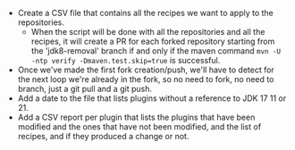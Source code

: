  
* Create a CSV file that contains all the recipes we want to apply to the repositories.
    * When the script will be done with all the repositories and all the recipes, it will create a PR for each forked repository starting from the 'jdk8-removal' branch if and only if the maven command  `mvn -U -ntp verify -Dmaven.test.skip=true` is successful.
* Once we've made the first fork creation/push, we'll have to detect for the next loop we're already in the fork, so no need to fork, no need to branch, just a git pull and a git push. 
* Add a date to the file that lists plugins without a reference to JDK 17 11 or 21.
* Add a CSV report per plugin that lists the plugins that have been modified and the ones that have not been modified, and the list of recipes, and if they produced a change or not.